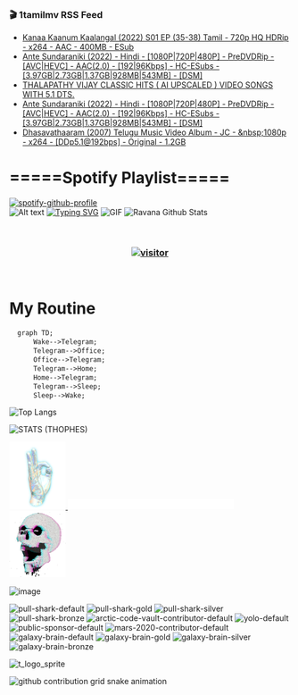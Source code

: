 ### 🎬 1tamilmv RSS Feed

<!-- BLOG-POST-LIST:START -->
- [Kanaa Kaanum Kaalangal &lpar;2022&rpar; S01 EP &lpar;35-38&rpar; Tamil - 720p HQ HDRip - x264 - AAC - 400MB - ESub](https://www.1tamilmv.space/index.php?/forums/topic/164415-kanaa-kaanum-kaalangal-2022-s01-ep-35-38-tamil-720p-hq-hdrip-x264-aac-400mb-esub/&do=findComment&comment=329148)
- [Ante Sundaraniki &lpar;2022&rpar; - Hindi - [1080P|720P|480P] - PreDVDRip - [AVC|HEVC] - AAC&lpar;2.0&rpar; - [192|96Kbps] - HC-ESubs - [3.97GB|2.73GB|1.37GB|928MB|543MB] - [DSM]](https://www.1tamilmv.space/index.php?/forums/topic/164603-ante-sundaraniki-2022-hindi-1080p720p480p-predvdrip-avchevc-aac20-19296kbps-hc-esubs-397gb273gb137gb928mb543mb-dsm/&do=findComment&comment=329147)
- [THALAPATHY VIJAY CLASSIC HITS &lpar; AI UPSCALED &rpar; VIDEO SONGS WITH 5.1 DTS.](https://www.1tamilmv.space/index.php?/forums/topic/164617-thalapathy-vijay-classic-hits-ai-upscaled-video-songs-with-51-dts/&do=findComment&comment=329146)
- [Ante Sundaraniki &lpar;2022&rpar; - Hindi - [1080P|720P|480P] - PreDVDRip - [AVC|HEVC] - AAC&lpar;2.0&rpar; - [192|96Kbps] - HC-ESubs - [3.97GB|2.73GB|1.37GB|928MB|543MB] - [DSM]](https://www.1tamilmv.space/index.php?/forums/topic/164603-ante-sundaraniki-2022-hindi-1080p720p480p-predvdrip-avchevc-aac20-19296kbps-hc-esubs-397gb273gb137gb928mb543mb-dsm/&do=findComment&comment=329145)
- [Dhasavathaaram &lpar;2007&rpar; Telugu Music Video Album - JC - &amp;nbsp;1080p - x264 - [DDp5.1@192bps] - Original - 1.2GB](https://www.1tamilmv.space/index.php?/forums/topic/164544-dhasavathaaram-2007-telugu-music-video-album-jc-nbsp1080p-x264-ddp51192bps-original-12gb/&do=findComment&comment=329144)
<!-- BLOG-POST-LIST:END -->

# =====Spotify Playlist=====
[![spotify-github-profile](https://spotify-github-profile.vercel.app/api/view?uid=31rfzgmuvvewegdlxvlev4ynz4vu&cover_image=true&theme=default&bar_color=53b14f&bar_color_cover=true)](https://ravana69.github.io/rss)
</br>
![Alt text](https://spotify-recently-played-readme.vercel.app/api?user=31rfzgmuvvewegdlxvlev4ynz4vu)
[![Typing SVG](https://readme-typing-svg.herokuapp.com?color=%2336BCF7&center=true&vCenter=true&multiline=true&height=81&lines=I+AM+RAVANA;CONTACT+ME+ON+TELEGRAM%3A+%40R4V4N4)](https://git.io/typing-svg)
<img align="centre" height="400px" width="490px" alt="GIF" src="https://github.com/ravana69/ravana69/blob/master/rvm.gif" />
![Ravana Github Stats](https://github-readme-stats.vercel.app/api?username=ravana69&&show_icons=true&theme=radical)

<br />
<h3 align="center"> <a href="https://t.me/r4v4n4"><img src="https://profile-counter.glitch.me/ravana69/count.svg" alt="visitor" width="600"></a> </h3>
</br>

<H1>My Routine</H1>

```mermaid
  graph TD;
      Wake-->Telegram;
      Telegram-->Office;
      Office-->Telegram;
      Telegram-->Home;
      Home-->Telegram;
      Telegram-->Sleep;
      Sleep-->Wake;
```
![Top Langs](https://github-readme-stats.vercel.app/api/top-langs/?username=ravana69&&show_icons=true&theme=radical)

![STATS (THOPHES)](https://github-profile-trophy.vercel.app/?username=ravana69&theme=gruvbox&margin-w=10&margin-h=15&column=8)
<br />
<p align="left">
    <a href="#">
        <img width="20%" src="./assets/images/hand.gif" alt="" />
    </a>
    <a href="#">
        <img width="59%" src="./assets/images/spacer.png" alt="" >
    </a>
    <a href="#">
        <img width="20%" src="./assets/images/skull.gif" alt="" />
    </a>
</p>


![image](https://user-images.githubusercontent.com/47528708/175298537-0623dc00-7b1a-4ec1-b5b1-71768763a234.png)

<img width="148" alt="pull-shark-default" src="https://user-images.githubusercontent.com/47528708/175266634-4235fb81-4cf9-4128-9c7a-b7c044cde5b5.png"> <img width="148" alt="pull-shark-gold" src="https://user-images.githubusercontent.com/47528708/175268594-acb9b27a-7f8e-4181-8900-171a981e2d56.png"> <img width="148" alt="pull-shark-silver" src="https://user-images.githubusercontent.com/47528708/175266702-c880884d-eb71-46fb-b857-3135442e06c6.png"> <img width="148" alt="pull-shark-bronze" src="https://user-images.githubusercontent.com/47528708/175266723-735f9146-b8aa-44f8-aa99-c06aad45e8fa.png"> <img width="148" alt="arctic-code-vault-contributor-default" src="https://user-images.githubusercontent.com/47528708/175267501-e1fbbb8f-c2b2-4882-b865-2ac4debef26c.png"> <img width="148" alt="yolo-default" src="https://user-images.githubusercontent.com/47528708/175267654-281a1880-1129-4b7b-bf2f-de5dd2bc5afa.png"> <img width="148" alt="public-sponsor-default" src="https://user-images.githubusercontent.com/47528708/175268448-2e78cc75-fb25-4d76-bd22-7df520446b45.png"> <img width="148" alt="mars-2020-contributor-default" src="https://user-images.githubusercontent.com/47528708/175268475-de6d987a-3be9-4353-86a5-23b422559355.png"> <img width="148" alt="galaxy-brain-default" src="https://user-images.githubusercontent.com/47528708/175298882-7ad69eb8-4d11-45a0-af56-ce2c179fe466.png"> <img width="148" alt="galaxy-brain-gold" src="https://user-images.githubusercontent.com/47528708/175269058-04760273-d9f7-468b-9151-fb654d7c4057.png"> <img width="148" alt="galaxy-brain-silver" src="https://user-images.githubusercontent.com/47528708/175269395-4035bb40-f404-4178-b963-8a4b2973158a.png"> <img width="148" alt="galaxy-brain-bronze" src="https://user-images.githubusercontent.com/47528708/175269034-5aed3e95-5a28-44f3-8cf1-5fc804604869.png">

![t_logo_sprite](https://user-images.githubusercontent.com/47528708/175293007-21ff1792-1fca-4be3-bcae-12fdc3aa414f.svg)




![github contribution grid snake animation](https://raw.githubusercontent.com/ravana69/ravana69/output/github-contribution-grid-snake-dark.svg#gh-dark-mode-only)
